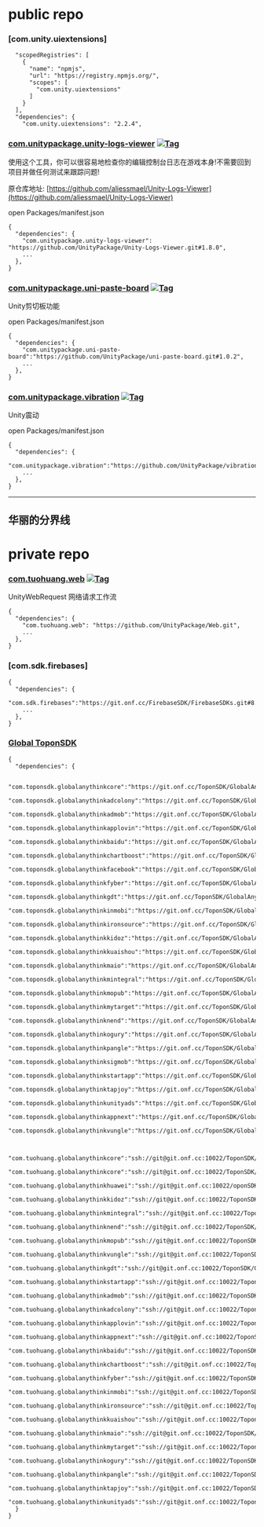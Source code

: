 # public repo

### [com.unity.uiextensions]

```
  "scopedRegistries": [
    {
      "name": "npmjs",
      "url": "https://registry.npmjs.org/",
      "scopes": [
        "com.unity.uiextensions"
      ]
    }
  ],
  "dependencies": {
    "com.unity.uiextensions": "2.2.4",
```


### [com.unitypackage.unity-logs-viewer](https://github.com/UnityPackage/Unity-Logs-Viewer) <a href="https://github.com/UnityPackage/Unity-Logs-Viewer"><img src="https://img.shields.io/github/v/tag/UnityPackage/Unity-Logs-Viewer?style=plastic" title="Tag" /></a>

使用这个工具，你可以很容易地检查你的编辑控制台日志在游戏本身!不需要回到项目并做任何测试来跟踪问题!

原仓库地址: [https://github.com/aliessmael/Unity-Logs-Viewer](https://github.com/aliessmael/Unity-Logs-Viewer)

open Packages/manifest.json
```
{
  "dependencies": {
    "com.unitypackage.unity-logs-viewer": "https://github.com/UnityPackage/Unity-Logs-Viewer.git#1.8.0",
    ...
  },
}
```


### [com.unitypackage.uni-paste-board](https://github.com/UnityPackage/uni-paste-board) <a href="https://github.com/UnityPackage/uni-paste-board"><img src="https://img.shields.io/github/v/tag/UnityPackage/uni-paste-board?style=plastic" title="Tag" /></a>

Unity剪切板功能

open Packages/manifest.json
```
{
  "dependencies": {
    "com.unitypackage.uni-paste-board":"https://github.com/UnityPackage/uni-paste-board.git#1.0.2",
    ...
  },
}
```


### [com.unitypackage.vibration](https://github.com/UnityPackage/vibration) <a href="https://github.com/UnityPackage/vibration"><img src="https://img.shields.io/github/v/tag/UnityPackage/vibration?style=plastic" title="Tag" /></a>

Unity震动

open Packages/manifest.json
```
{
  "dependencies": {
    "com.unitypackage.vibration":"https://github.com/UnityPackage/vibration.git#1.0.0",
    ...
  },
}
```


---
华丽的分界线
---

# private repo

### [com.tuohuang.web](https://github.com/UnityPackage/Web) <a href="https://github.com/UnityPackage/Web"><img src="https://img.shields.io/github/v/tag/UnityPackage/Web??style=plastic" title="Tag" /></a>

UnityWebRequest  网络请求工作流

```
{
  "dependencies": {
    "com.tuohuang.web": "https://github.com/UnityPackage/Web.git",
    ...
  },
}
```



### [com.sdk.firebases]

```
{
  "dependencies": {
    "com.sdk.firebases":"https://git.onf.cc/FirebaseSDK/FirebaseSDKs.git#8.1.0"
    ...
  },
}
```



### [Global ToponSDK](https://git.onf.cc/ToponSDK/)

```
{
  "dependencies": {
  
    "com.toponsdk.globalanythinkcore":"https://git.onf.cc/ToponSDK/GlobalAnyThinkCore.git#5.7.70",
    "com.toponsdk.globalanythinkadcolony":"https://git.onf.cc/ToponSDK/GlobalAnyThinkAdColony.git#5.7.70",
    "com.toponsdk.globalanythinkadmob":"https://git.onf.cc/ToponSDK/GlobalAnyThinkAdmob.git#5.7.70",
    "com.toponsdk.globalanythinkapplovin":"https://git.onf.cc/ToponSDK/GlobalAnyThinkApplovin.git#5.7.70",
    "com.toponsdk.globalanythinkbaidu":"https://git.onf.cc/ToponSDK/GlobalAnyThinkBaidu.git#5.7.70",
    "com.toponsdk.globalanythinkchartboost":"https://git.onf.cc/ToponSDK/GlobalAnyThinkChartboost.git#5.7.70",
    "com.toponsdk.globalanythinkfacebook":"https://git.onf.cc/ToponSDK/GlobalAnyThinkFacebook.git#5.7.70",
    "com.toponsdk.globalanythinkfyber":"https://git.onf.cc/ToponSDK/GlobalAnyThinkFyber.git#5.7.70",
    "com.toponsdk.globalanythinkgdt":"https://git.onf.cc/ToponSDK/GlobalAnyThinkGDT.git#5.7.70",
    "com.toponsdk.globalanythinkinmobi":"https://git.onf.cc/ToponSDK/GlobalAnyThinkInmobi.git#5.7.70",
    "com.toponsdk.globalanythinkironsource":"https://git.onf.cc/ToponSDK/GlobalAnyThinkIronsource.git#5.7.70",
    "com.toponsdk.globalanythinkkidoz":"https://git.onf.cc/ToponSDK/GlobalAnyThinkKidoz.git#5.7.70",
    "com.toponsdk.globalanythinkkuaishou":"https://git.onf.cc/ToponSDK/GlobalAnyThinkKuaiShou.git#5.7.70",
    "com.toponsdk.globalanythinkmaio":"https://git.onf.cc/ToponSDK/GlobalAnyThinkMaio.git#5.7.70",
    "com.toponsdk.globalanythinkmintegral":"https://git.onf.cc/ToponSDK/GlobalAnyThinkMintegral.git#5.7.70",
    "com.toponsdk.globalanythinkmopub":"https://git.onf.cc/ToponSDK/GlobalAnyThinkMopub.git#5.7.70",
    "com.toponsdk.globalanythinkmytarget":"https://git.onf.cc/ToponSDK/GlobalAnyThinkMyTarget.git#5.7.70",
    "com.toponsdk.globalanythinknend":"https://git.onf.cc/ToponSDK/GlobalAnyThinkNend.git#5.7.70",
    "com.toponsdk.globalanythinkogury":"https://git.onf.cc/ToponSDK/GlobalAnyThinkOgury.git#5.7.70",
    "com.toponsdk.globalanythinkpangle":"https://git.onf.cc/ToponSDK/GlobalAnyThinkPangle.git#5.7.70",
    "com.toponsdk.globalanythinksigmob":"https://git.onf.cc/ToponSDK/GlobalAnyThinkSigmob.git#5.7.70",
    "com.toponsdk.globalanythinkstartapp":"https://git.onf.cc/ToponSDK/GlobalAnyThinkStartApp.git#5.7.70",
    "com.toponsdk.globalanythinktapjoy":"https://git.onf.cc/ToponSDK/GlobalAnyThinkTapjoy.git#5.7.70",
    "com.toponsdk.globalanythinkunityads":"https://git.onf.cc/ToponSDK/GlobalAnyThinkUnityAds.git#5.7.70",
    "com.toponsdk.globalanythinkappnext":"https://git.onf.cc/ToponSDK/GlobalAnyThinkAppNext.git#5.7.70",
    "com.toponsdk.globalanythinkvungle":"https://git.onf.cc/ToponSDK/GlobalAnyThinkVungle.git#5.7.70"
    
    
    "com.tuohuang.globalanythinkcore":"ssh://git@git.onf.cc:10022/ToponSDK/GlobalAnyThinkCore.git#5.7.57",
    "com.tuohuang.globalanythinkcore":"ssh://git@git.onf.cc:10022/ToponSDK/GlobalAnyThinkCore.git#5.7.57",
    "com.tuohuang.globalanythinkhuawei":"ssh://git@git.onf.cc:10022/oponSDK/GlobalAnyThinkHuawei.git#5.7.57",
    "com.tuohuang.globalanythinkkidoz":"ssh://git@git.onf.cc:10022/ToponSDK/GlobalAnyThinkKidoz.git#5.7.57",
    "com.tuohuang.globalanythinkmintegral":"ssh://git@git.onf.cc:10022/ToponSDK/GlobalAnyThinkMintegral.git#5.7.57",
    "com.tuohuang.globalanythinknend":"ssh://git@git.onf.cc:10022/ToponSDK/GlobalAnyThinkNend.git#5.7.57",
    "com.tuohuang.globalanythinkmopub":"ssh://git@git.onf.cc:10022/ToponSDK/GlobalAnyThinkMopub.git#5.7.57",
    "com.tuohuang.globalanythinkvungle":"ssh://git@git.onf.cc:10022/ToponSDK/GlobalAnyThinkVungle.git#5.7.57",
    "com.tuohuang.globalanythinkgdt":"ssh://git@git.onf.cc:10022/ToponSDK/GlobalAnyThinkGDT.git#5.7.57",
    "com.tuohuang.globalanythinkstartapp":"ssh://git@git.onf.cc:10022/ToponSDK/GlobalAnyThinkStartApp.git#5.7.57",
    "com.tuohuang.globalanythinkadmob":"ssh://git@git.onf.cc:10022/ToponSDK/GlobalAnyThinkAdmob.git#5.7.57",
    "com.tuohuang.globalanythinkadcolony":"ssh://git@git.onf.cc:10022/ToponSDK/GlobalAnyThinkAdColony.git#5.7.57",
    "com.tuohuang.globalanythinkapplovin":"ssh://git@git.onf.cc:10022/ToponSDK/GlobalAnyThinkApplovin.git#5.7.57",
    "com.tuohuang.globalanythinkappnext":"ssh://git@git.onf.cc:10022/ToponSDK/GlobalAnyThinkAppNext.git#5.7.57",
    "com.tuohuang.globalanythinkbaidu":"ssh://git@git.onf.cc:10022/ToponSDK/GlobalAnyThinkBaidu.git#5.7.57",
    "com.tuohuang.globalanythinkchartboost":"ssh://git@git.onf.cc:10022/ToponSDK/GlobalAnyThinkChartboost.git#5.7.57",
    "com.tuohuang.globalanythinkfyber":"ssh://git@git.onf.cc:10022/ToponSDK/GlobalAnyThinkFyber.git#5.7.57",
    "com.tuohuang.globalanythinkinmobi":"ssh://git@git.onf.cc:10022/ToponSDK/GlobalAnyThinkInmobi.git#5.7.57",
    "com.tuohuang.globalanythinkironsource":"ssh://git@git.onf.cc:10022/ToponSDK/GlobalAnyThinkIronsource.git#5.7.57",
    "com.tuohuang.globalanythinkkuaishou":"ssh://git@git.onf.cc:10022/ToponSDK/GlobalAnyThinkKuaiShou.git#5.7.57",
    "com.tuohuang.globalanythinkmaio":"ssh://git@git.onf.cc:10022/ToponSDK/GlobalAnyThinkMaio.git#5.7.57",
    "com.tuohuang.globalanythinkmytarget":"ssh://git@git.onf.cc:10022/ToponSDK/GlobalAnyThinkMyTarget.git#5.7.57",
    "com.tuohuang.globalanythinkogury":"ssh://git@git.onf.cc:10022/ToponSDK/GlobalAnyThinkOgury.git#5.7.57",
    "com.tuohuang.globalanythinkpangle":"ssh://git@git.onf.cc:10022/ToponSDK/GlobalAnyThinkPangle.git#5.7.57",
    "com.tuohuang.globalanythinktapjoy":"ssh://git@git.onf.cc:10022/ToponSDK/GlobalAnyThinkTapjoy.git#5.7.57",
    "com.tuohuang.globalanythinkunityads":"ssh://git@git.onf.cc:10022/ToponSDK/GlobalAnyThinkUnityAds.git#5.7.57",
  }
}
```









